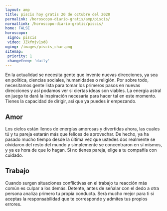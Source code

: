 ```yaml
---
layout: amp
title: piscis hoy gratis 20 de octubre del 2020 
permalink: /horoscopo-diario-gratis/amp/piscis/
normallink: /horoscopo-diario-gratis/piscis/
home: FALSE
horoscopo:
 signo: piscis
 video: JZkfmjv1sd8
ogimg: /images/piscis_char.png
sitemap:
 priority: 1
 changefreq: 'daily'
---
```



En la actualidad se necesita gente que invente nuevas direcciones, ya sea en política, ciencias sociales, humanidades o religión. Por sobre todo, necesitamos gente lista para tomar los primeros pasos en nuevas direcciones y así podamos ver si ciertas ideas son viables. La energía astral en juego te dará la inspiración necesaria para hacer tal en este momento. Tienes la capacidad de dirigir, así que ya puedes ir empezando.

## Amor

Los cielos están llenos de energías amorosas y divertidas ahora, las cuales tú y tu pareja estarán más que felices de aprovechar. De hecho, ya ha pasado mucho tiempo desde la última vez que ustedes dos realmente se olvidaron del resto del mundo y simplemente se concentraron en sí mismos, y ya es hora de que lo hagan. Si no tienes pareja, elige a tu compañía con cuidado.

## Trabajo

Cuando surgen situaciones conflictivas en el trabajo tu reacción más común es culpar a los demás. Detente, antes de señalar con el dedo a otra persona analiza primero tu propia conducta. Será mucho mejor para ti si aceptas la responsabilidad que te corresponde y admites tus propios errores.